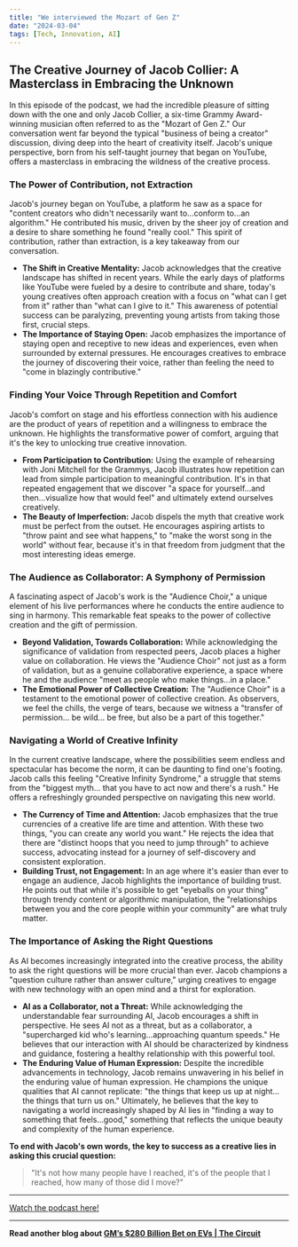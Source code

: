 ```yaml
---
title: "We interviewed the Mozart of Gen Z"
date: "2024-03-04"
tags: [Tech, Innovation, AI]
---
```


## The Creative Journey of Jacob Collier: A Masterclass in Embracing the Unknown

In this episode of the podcast, we had the incredible pleasure of sitting down with the one and only Jacob Collier, a six-time Grammy Award-winning musician often referred to as the "Mozart of Gen Z." Our conversation went far beyond the typical "business of being a creator" discussion, diving deep into the heart of creativity itself. Jacob's unique perspective, born from his self-taught journey that began on YouTube, offers a masterclass in embracing the wildness of the creative process.

### The Power of Contribution, not Extraction

Jacob's journey began on YouTube, a platform he saw as a space for "content creators who didn't necessarily want to...conform to...an algorithm."  He contributed his music, driven by the sheer joy of creation and a desire to share something he found "really cool." This spirit of contribution, rather than extraction, is a key takeaway from our conversation. 

* **The Shift in Creative Mentality:** Jacob acknowledges that the creative landscape has shifted in recent years. While the early days of platforms like YouTube were fueled by a desire to contribute and share, today's young creatives often approach creation with a focus on "what can I get from it" rather than "what can I give to it." This awareness of potential success can be paralyzing, preventing young artists from taking those first, crucial steps.
* **The Importance of Staying Open:** Jacob emphasizes the importance of staying open and receptive to new ideas and experiences, even when surrounded by external pressures. He encourages creatives to embrace the journey of discovering their voice, rather than feeling the need to "come in blazingly contributive."

### Finding Your Voice Through Repetition and Comfort

Jacob's comfort on stage and his effortless connection with his audience are the product of years of repetition and a willingness to embrace the unknown.  He highlights the transformative power of comfort, arguing that it's the key to unlocking true creative innovation.

* **From Participation to Contribution:**  Using the example of rehearsing with Joni Mitchell for the Grammys, Jacob illustrates how repetition can lead from simple participation to meaningful contribution. It's in that repeated engagement that we discover "a space for yourself...and then...visualize how that would feel" and ultimately extend ourselves creatively.
* **The Beauty of Imperfection:**  Jacob dispels the myth that creative work must be perfect from the outset. He encourages aspiring artists to "throw paint and see what happens," to "make the worst song in the world" without fear, because it's in that freedom from judgment that the most interesting ideas emerge.

### The Audience as Collaborator: A Symphony of Permission

A fascinating aspect of Jacob's work is the "Audience Choir," a unique element of his live performances where he conducts the entire audience to sing in harmony. This remarkable feat speaks to the power of collective creation and the gift of permission.

* **Beyond Validation, Towards Collaboration:** While acknowledging the significance of validation from respected peers, Jacob places a higher value on collaboration. He views the "Audience Choir" not just as a form of validation, but as a genuine collaborative experience, a space where he and the audience "meet as people who make things...in a place."
* **The Emotional Power of Collective Creation:** The "Audience Choir" is a testament to the emotional power of collective creation. As observers, we feel the chills, the verge of tears, because we witness a "transfer of permission... be wild... be free, but also be a part of this together."

### Navigating a World of Creative Infinity

In the current creative landscape, where the possibilities seem endless and spectacular has become the norm, it can be daunting to find one's footing. Jacob calls this feeling "Creative Infinity Syndrome," a struggle that stems from the "biggest myth... that you have to act now and there's a rush."  He offers a refreshingly grounded perspective on navigating this new world. 

* **The Currency of Time and Attention:** Jacob emphasizes that the true currencies of a creative life are time and attention. With these two things, "you can create any world you want." He rejects the idea that there are "distinct hoops that you need to jump through" to achieve success, advocating instead for a journey of self-discovery and consistent exploration.
* **Building Trust, not Engagement:**  In an age where it's easier than ever to engage an audience, Jacob highlights the importance of building trust. He points out that while it's possible to get "eyeballs on your thing" through trendy content or algorithmic manipulation, the "relationships between you and the core people within your community" are what truly matter.

### The Importance of Asking the Right Questions

As AI becomes increasingly integrated into the creative process, the ability to ask the right questions will be more crucial than ever. Jacob champions a "question culture rather than answer culture," urging creatives to engage with new technology with an open mind and a thirst for exploration.

* **AI as a Collaborator, not a Threat:**  While acknowledging the understandable fear surrounding AI, Jacob encourages a shift in perspective.  He sees AI not as a threat, but as a collaborator, a "supercharged kid who's learning...approaching quantum speeds." He believes that our interaction with AI should be characterized by kindness and guidance, fostering a healthy relationship with this powerful tool.
* **The Enduring Value of Human Expression:** Despite the incredible advancements in technology, Jacob remains unwavering in his belief in the enduring value of human expression. He champions the unique qualities that AI cannot replicate: "the things that keep us up at night... the things that turn us on." Ultimately, he believes that the key to navigating a world increasingly shaped by AI lies in "finding a way to something that feels...good," something that reflects the unique beauty and complexity of the human experience.

**To end with Jacob's own words, the key to success as a creative lies in asking this crucial question:**

> "It's not how many people have I reached, it's of the people that I reached, how many of those did I move?"

---

<a href="https://youtube.com/watch?v=y7rvDA3MARk" target="_blank">Watch the podcast here!</a>


---

**Read another blog about [GM’s $280 Billion Bet on EVs | The Circuit](./20240501-marybarra-bloombergoriginals)**
